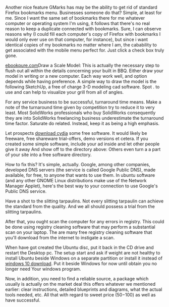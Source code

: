 Another nice feature GMarks has may be the ability to get rid of
standard Firefox bookmarks menu. Businesses someone do that? Simple, at
least for me. Since I want the same set of bookmarks there for me
whatever computer or operating system I'm using, it follows that there's
no real reason to keep a duplicate connected with bookmarks. Sure, I can
observe reasons why (I could fill each computer's copy of Firefox with
bookmarks I would only ever use on that computer, for instance), but
since i want identical copies of my bookmarks no matter where I am, the
cabability to get associated with the mobile menu perfect for. Just
click a check box truly
gone.

[ebookpure.com](https://ebookpure.com/diary-of-a-wimpy-kid-books-jeff-kinney-173)Draw
a Scale Model: This is actually the necessary step to flush out all
within the details concerning your built in BBQ. Either draw your model
in writing or a new computer. Each way work well, and option depends
while having preference. A simple way to draw the model is the following
SketchUp, a free of charge 3-D modeling cad software. Spot . to use and
can help to visualize your grill from all of angles.

For any service business to be successful, turnaround time means. Make a
note of the turnaround time given by competition try to reduce it to
very least. Most SolidWorks professionals who buy SolidWorks
consequently they are into SolidWorks freelancing business underestimate
the turnaround time factor. Saturate do related. Instead, keep it as
being a high emphasis.

Let prospects [download
cydia](https://elunivercity.net/wiki-start-up/index.php/Home_Accounting_Software_-_Money_Saving_Secrets)
some free software. It would likely be freeware, free shareware
trial-offers, demo versions et cetera. If you created some simple
software, include your ad inside and let other people give it away And
show off to the directory above: Others even turn a a part of your site
into a free software directory.

How to fix this? It's simple, actually. Google, among other companies,
developed DNS servers (the service is called Google Public DNS), made
available, for free, to anyone that wants to use them. In ubuntu
software (and any other GNOME Linux distributions make use of the
Network Manager Applet), here's the best way to your connection to use
Google's Public DNS service.

Have a shot to the slitting tarpaulins. Not every slitting tarpaulin can
achieve the standard from the quality. And we all should possess a trial
from the slitting tarpaulins.

After that, you ought scan the computer for any errors in registry. This
could be done using registry cleaning software that may perform a
substantial scan on your laptop. The are many free registry cleaning
software that you'll download from the internet to instigate a scan.

When have got created the Ubuntu disc, put it back in the CD drive and
restart the Desktop pc. The setup start and ask if weight are not
healthy to install Ubuntu beside Windows on a separate partition or
install it instead of [windows 10
download](https://todoasap.com/index.php?title=Wedding_Planner_Software).
Put it beside Windows for now until obtain you no longer need Your
windows program.

Now, in addition, you need to find a reliable source, a package which
usually is actually on the market deal this offers whatever we mentioned
earlier: clear instructions, detailed blueprints and diagrams, what the
actual tools needed, etc. All that with regard to sweet price ($50-$100)
as well as have successful.